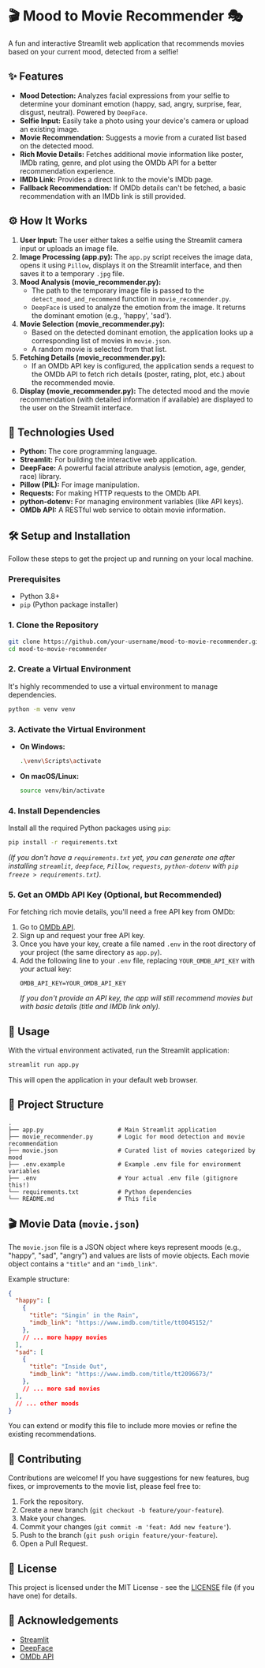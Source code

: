 # 🎬 Mood to Movie Recommender 🎭

A fun and interactive Streamlit web application that recommends movies based on your current mood, detected from a selfie\!

## ✨ Features

  * **Mood Detection:** Analyzes facial expressions from your selfie to determine your dominant emotion (happy, sad, angry, surprise, fear, disgust, neutral). Powered by `DeepFace`.
  * **Selfie Input:** Easily take a photo using your device's camera or upload an existing image.
  * **Movie Recommendation:** Suggests a movie from a curated list based on the detected mood.
  * **Rich Movie Details:** Fetches additional movie information like poster, IMDb rating, genre, and plot using the OMDb API for a better recommendation experience.
  * **IMDb Link:** Provides a direct link to the movie's IMDb page.
  * **Fallback Recommendation:** If OMDb details can't be fetched, a basic recommendation with an IMDb link is still provided.

## ⚙️ How It Works

1.  **User Input:** The user either takes a selfie using the Streamlit camera input or uploads an image file.
2.  **Image Processing (app.py):** The `app.py` script receives the image data, opens it using `Pillow`, displays it on the Streamlit interface, and then saves it to a temporary `.jpg` file.
3.  **Mood Analysis (movie\_recommender.py):**
      * The path to the temporary image file is passed to the `detect_mood_and_recommend` function in `movie_recommender.py`.
      * `DeepFace` is used to analyze the emotion from the image. It returns the dominant emotion (e.g., 'happy', 'sad').
4.  **Movie Selection (movie\_recommender.py):**
      * Based on the detected dominant emotion, the application looks up a corresponding list of movies in `movie.json`.
      * A random movie is selected from that list.
5.  **Fetching Details (movie\_recommender.py):**
      * If an OMDb API key is configured, the application sends a request to the OMDb API to fetch rich details (poster, rating, plot, etc.) about the recommended movie.
6.  **Display (movie\_recommender.py):** The detected mood and the movie recommendation (with detailed information if available) are displayed to the user on the Streamlit interface.

## 🚀 Technologies Used

  * **Python:** The core programming language.
  * **Streamlit:** For building the interactive web application.
  * **DeepFace:** A powerful facial attribute analysis (emotion, age, gender, race) library.
  * **Pillow (PIL):** For image manipulation.
  * **Requests:** For making HTTP requests to the OMDb API.
  * **python-dotenv:** For managing environment variables (like API keys).
  * **OMDb API:** A RESTful web service to obtain movie information.

## 🛠️ Setup and Installation

Follow these steps to get the project up and running on your local machine.

### Prerequisites

  * Python 3.8+
  * `pip` (Python package installer)

### 1\. Clone the Repository

```bash
git clone https://github.com/your-username/mood-to-movie-recommender.git # Replace with your repo URL
cd mood-to-movie-recommender
```

### 2\. Create a Virtual Environment

It's highly recommended to use a virtual environment to manage dependencies.

```bash
python -m venv venv
```

### 3\. Activate the Virtual Environment

  * **On Windows:**
    ```bash
    .\venv\Scripts\activate
    ```
  * **On macOS/Linux:**
    ```bash
    source venv/bin/activate
    ```

### 4\. Install Dependencies

Install all the required Python packages using `pip`:

```bash
pip install -r requirements.txt
```

*(If you don't have a `requirements.txt` yet, you can generate one after installing `streamlit`, `deepface`, `Pillow`, `requests`, `python-dotenv` with `pip freeze > requirements.txt`)*.

### 5\. Get an OMDb API Key (Optional, but Recommended)

For fetching rich movie details, you'll need a free API key from OMDb:

1.  Go to [OMDb API](http://www.omdbapi.com/apikey.aspx).
2.  Sign up and request your free API key.
3.  Once you have your key, create a file named `.env` in the root directory of your project (the same directory as `app.py`).
4.  Add the following line to your `.env` file, replacing `YOUR_OMDB_API_KEY` with your actual key:
    ```
    OMDB_API_KEY=YOUR_OMDB_API_KEY
    ```
    *If you don't provide an API key, the app will still recommend movies but with basic details (title and IMDb link only).*

## 🚀 Usage

With the virtual environment activated, run the Streamlit application:

```bash
streamlit run app.py
```

This will open the application in your default web browser.

## 📁 Project Structure

```
.
├── app.py                     # Main Streamlit application
├── movie_recommender.py       # Logic for mood detection and movie recommendation
├── movie.json                 # Curated list of movies categorized by mood
├── .env.example               # Example .env file for environment variables
├── .env                       # Your actual .env file (gitignore this!)
└── requirements.txt           # Python dependencies
└── README.md                  # This file
```

## 🎬 Movie Data (`movie.json`)

The `movie.json` file is a JSON object where keys represent moods (e.g., "happy", "sad", "angry") and values are lists of movie objects. Each movie object contains a `"title"` and an `"imdb_link"`.

Example structure:

```json
{
  "happy": [
    {
      "title": "Singin’ in the Rain",
      "imdb_link": "https://www.imdb.com/title/tt0045152/"
    },
    // ... more happy movies
  ],
  "sad": [
    {
      "title": "Inside Out",
      "imdb_link": "https://www.imdb.com/title/tt2096673/"
    },
    // ... more sad movies
  ],
  // ... other moods
}
```

You can extend or modify this file to include more movies or refine the existing recommendations.

## 🤝 Contributing

Contributions are welcome\! If you have suggestions for new features, bug fixes, or improvements to the movie list, please feel free to:

1.  Fork the repository.
2.  Create a new branch (`git checkout -b feature/your-feature`).
3.  Make your changes.
4.  Commit your changes (`git commit -m 'feat: Add new feature'`).
5.  Push to the branch (`git push origin feature/your-feature`).
6.  Open a Pull Request.

## 📄 License

This project is licensed under the MIT License - see the [LICENSE](https://www.google.com/search?q=LICENSE) file (if you have one) for details.

## 🙏 Acknowledgements

  * [Streamlit](https://streamlit.io/)
  * [DeepFace](https://github.com/serengil/deepface)
  * [OMDb API](http://www.omdbapi.com/)